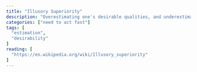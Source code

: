 ```yaml
---
title: "Illusory Superiority"
description: "Overestimating one's desirable qualities, and underestimating undesirable qualities, relative to other people."
categories: ["need to act fast"]
tags: [
  "estimation",
  "desirability"
]
reading: [
  "https://en.wikipedia.org/wiki/Illusory_superiority"
]
---
```


